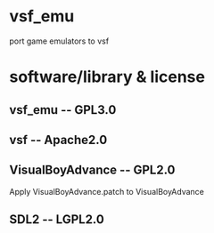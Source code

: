 # vsf_emu
port game emulators to vsf

# software/library & license
## vsf_emu -- GPL3.0
## vsf -- Apache2.0
## VisualBoyAdvance -- GPL2.0
Apply VisualBoyAdvance.patch to VisualBoyAdvance
## SDL2 -- LGPL2.0
